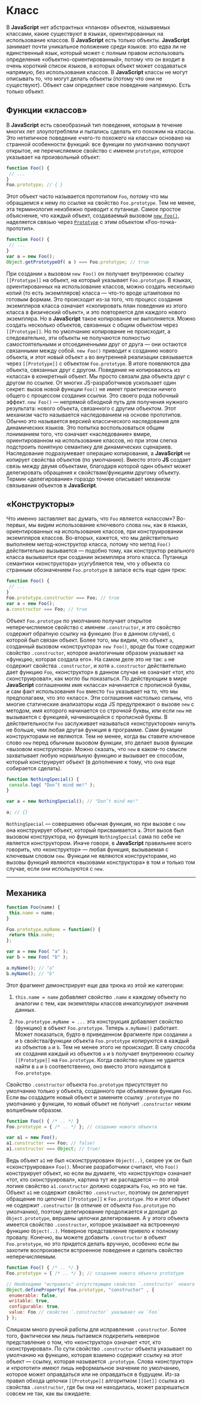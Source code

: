 # **Класс**

В **JavaScript** нет абстрактных «планов» объектов, называемых классами, какие существуют в языках, ориентированных на использование классов. В **JavaScript** есть только объекты. **JavaScript** занимает почти уникальное положение среди языков: это едва ли не единственный язык, который может с полным правом использовать определение «объектно-ориентированный», потому что он входит в очень короткий список языков, в которых объект может создаваться напрямую, без использования классов. В **JavaScript** классы не могут описывать то, что могут делать объекты (потому что они не существуют). Объект сам определяет свое поведение напрямую. Есть только объект.

## **Функции «классов»**

В **JavaScript** есть своеобразный тип поведения, которым в течение многих лет злоупотребляли и пытались сделать его похожим на классы. Это нетипичное поведение «чего-то похожего на классы» основано на странной особенности функций: все функции по умолчанию получают открытое, не перечисляемое свойство с именем `prototype`, которое указывает на произвольный объект:

````js
function Foo() {
 // ...
}
Foo.prototype; // { }
````

Этот объект часто называется прототипом `Foo`, потому что мы обращаемся к нему по ссылке на свойство `Foo.prototype`. Тем не менее, эта терминология неизбежно приводит к путанице. Самое простое объяснение, что каждый объект, создаваемый вызовом [`new Foo()`](../object.md), наделяется связью через [`Prototype`](../Prototype/prototype.md) с этим объектом «Foo-точка-прототип».

````js
function Foo() {
 // ...
}
var a = new Foo();
Object.getPrototypeOf( a ) === Foo.prototype; // true
````

При создании `a` вызовом `new Foo()` он получает внутреннюю ссылку `[[Prototype]]` на объект, на который указывает `Foo.prototype`. В языках, ориентированных на использование классов, можно создать несколько копий (то есть экземпляров) класса — что-то вроде штамповки по готовым формам. Это происходит из-за того, что процесс создания экземпляров класса означает «скопировать план поведения из этого класса в физический объект», и это повторяется для каждого нового экземпляра. Но в **JavaScript** такое копирование не выполняется. Можно создать несколько объектов, связанных с общим объектом через `[[Prototype]]`. Но по умолчанию копирование не происходит, а следовательно, эти объекты не получаются полностью самостоятельными и отсоединенными друг от друга — они остаются связанными между собой. `new Foo()` приводит к созданию нового объекта, и этот новый объект `a` во внутренней реализации связывается через `[[Prototype]]` с объектом `Foo.prototype`. В итоге появляются два объекта, связанных друг с другом. Поведение не копировалось из «класса» в конкретный объект. Мы просто связали два объекта друг с другом по ссылке.
От многих JS-разработчиков ускользает один секрет: вызов новой функции `Foo()` не имеет практически ничего общего с процессом создания ссылки. Это своего рода побочный эффект. `new Foo()` — непрямой обходной путь для получения нужного результата: нового объекта, связанного с другим объектом.
Этот механизм часто называется наследованием на основе прототипов. Обычно это называется версией классического наследования для динамических языков. Это попытка воспользоваться общим пониманием того, что означает «наследование» вмире, ориентированном на использование классов, но при этом слегка подстроить понятную семантику для динамических сценариев. Наследование подразумевает операцию копирования, а **JavaScript** не копирует свойства объектов (по умолчанию). Вместо этого **JS** создает связь между двумя объектами, благодаря которой один объект может делегировать обращения к свойствам/функциям другому объекту. Термин «делегирование» гораздо точнее описывает механизм связывания объектов в **JavaScript**.

## **«Конструкторы»**

Что именно заставляет вас думать, что `Foo` является «классом»? Во-первых, мы видим использование ключевого слова `new`, как в языках, ориентированных на использование классов, при конструировании экземпляров классов. Во-вторых, кажется, что мы действительно выполняем метод-конструктор класса, потому что метод `Foo()` действительно вызывается — подобно тому, как конструктор реального класса вызывается при создании экземпляра этого класса. Путаница семантики «конструктора» усугубляется тем, что у объекта со странным обозначением `Foo.prototype` в запасе есть еще один трюк:

````js
function Foo() {
 // ...
}
Foo.prototype.constructor === Foo; // true
var a = new Foo();
a.constructor === Foo; // true
````

Объект `Foo.prototype` по умолчанию получает открытое неперечисляемое свойство с именем `.constructor`, и это свойство содержит обратную ссылку на функцию (`Foo` в данном случае), с которой был связан объект. Более того, мы видим, что объект `a`, созданный вызовом «конструктора» `new Foo()`, вроде бы тоже содержит свойство `.constructor`, которое аналогичным образом указывает на «функцию, которая создала его». На самом деле это не так: `a` не содержит свойства `.constructor`, и хотя `a.constructor` действительно дает функцию `Foo`, «конструктор» в данном случае не означает «тот, кто сконструировал», как могло бы показаться. По действующим в мире **JavaScript** соглашениям имя «класса» начинается с прописной буквы, и сам факт использования `Foo` вместо `foo` указывает на то, что мы предполагаем, что это «класс». Эти соглашения настолько сильны, что многие статические анализаторы кода JS предупрежают о вызове `new` с методом, имя которого начинается со строчной буквы, или если `new` не вызывается с функцией, начинающейся с прописной буквы. В действительности `Foo` заслуживает называться «конструктором» ничуть не больше, чем любая другая функция в программе. Сами функции конструкторами не являются. Тем не менее, когда вы ставите ключевое слово `new`
перед обычным вызовом функции, это делает вызов функции «вызовом конструктора». Можно сказать, что `new` в каком-то смысле захватывает любую нормальную функцию и вызывает ее способом, который конструирует объект (в дополнение к тому, что она еще собирается сделать).

````js
function NothingSpecial() {
 console.log( "Don’t mind me!" );
}

var a = new NothingSpecial(); // "Don’t mind me!"

a; // {}
````

`NothingSpecial` — совершенно обычная функция, но при вызове с `new` она конструирует объект, который присваивается `a`. Этот вызов был вызовом конструктора, но функция `NothingSpecial` сама по себе не является конструктором. Иначе говоря, в **JavaScript** правильнее всего говорить, что «конструктор» — любая функция, вызываемая с ключевым словом `new`. Функции не являются конструкторами, но вызовы функций являются «вызовами конструктора» в том и только том случае, если они используются с `new`.
***

## **Механика**

````js
function Foo(name) {
 this.name = name;
}

Foo.prototype.myName = function() {
 return this.name;
};

var a = new Foo( "a" );
var b = new Foo( "b" );

a.myName(); // "a"
b.myName(); // "b"
````

Этот фрагмент демонстрирует еще два трюка из этой же категории:

1. `this.name = name` добавляет свойство `.name` к каждому объекту по аналогии с тем, как экземпляры классов инкапсулируют значения данных.

2. `Foo.prototype.myName = ...` эта конструкция добавляет свойство (функцию) в объект `Foo.prototype`. Теперь `a.myName()` работает. Может показаться, будто в приведенном фрагменте при создании `a` и `b` свойства/функции объекта `Foo.prototype` копируются в каждый из объектов `a` и `b`. Тем не менее этого не происходит. В силу способа их создания каждый из объектов `a` и `b` получает внутреннюю ссылку `[[Prototype]]` на `Foo.prototype`. Когда свойство `myName` не удается найти в `a` и `b` соответственно, оно вместо этого находится в `Foo.prototype`.

Свойство `.constructor` объекта `Foo.prototype` присутствует по умолчанию только у объекта, созданного при объявлении функции `Foo`. Если вы создадите новый объект и замените ссылку `.prototype` по умолчанию у функции, то новый объект не получит `.constructor` неким волшебным образом.

````js
function Foo() { /* .. */ }
Foo.prototype = { /* .. */ }; // создание нового объекта

var a1 = new Foo();
a1.constructor === Foo; // false!
a1.constructor === Object; // true!
````

Ведь объект `a1` не был «сконструирован» `Object(..)`, скорее уж он был «сконструирован» `Foo()`. Многие разработчики считают, что `Foo()` конструирует объект, но если вы думаете, что «конструктор» означает «тот, кто сконструировал», картина тут же распадается — по этой логике свойство `a1.constructor` должно содержать `Foo`, но это не так. Объект `a1` не содержит свойство `.constructor`, поэтому он делегирует обращение по цепочке `[[Prototype]]` к `Foo.prototype`. Но и этот объект не содержит `.constructor` (в отличие от объекта `Foo.prototype` по умолчанию), поэтому делегирование продолжается и доходит до `Object.prototype`, вершины цепочки делегирования. А у этого объекта имеется свойство `.constructor`, которое указывает на встроенную функцию `Object(..)`. Неверное представление привело к полному провалу. Конечно, вы можете добавить `.constructor` в объект `Foo.prototype`, но это придется делать вручную, особенно если вы захотите воспроизвести встроенное поведение и сделать свойство неперечисляемым.

````js
function Foo() { /* .. */ }
Foo.prototype = { /* .. */ }; // создание нового объекта prototype

// Необходимо "исправить" отсутствующее свойство `.constructor` нового объекта, заменяющего `Foo.prototype`.
Object.defineProperty( Foo.prototype, "constructor" , {
 enumerable: false,
 writable: true,
 configurable: true,
 value: Foo // свойство `.constructor` указывает на `Foo`
} );
````

Слишком много ручной работы для исправления `.constructor`. Более того, фактически мы лишь пытаемся подкрепить неверное представление о том, что «конструктор» означает «тот, кто сконструировал». По сути свойство `.constructor` объекта указывает по умолчанию на функцию, которая взаимно содержит ссылку на этот объект — ссылку, которая называется `.prototype`. Слова «конструктор» и «прототип» имеют лишь неформальное значение по умолчанию, которое может оправдаться или не оправдаться в будущем. Из-за правил обхода цепочки `[[Prototype]]` алгоритмом `[[Get]]` ссылка из свойства `.constructor`, где бы она ни находилась, может разрешаться совсем не так, как вы ожидаете. 